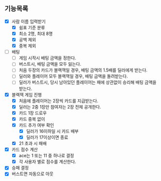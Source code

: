 ## 기능목록
- [x] 사람 이름 입력받기
  - [x] 쉼표 기준 분류
  - [x] 최소 2명, 최대 8명
  - [x] 공백 제외
  - [x] 중복 제외
- [ ] 배팅
  - [ ] 게임 시작시 배팅 금액을 정한다.
  - [ ] 버스트시, 배팅 금액을 모두 잃는다.
  - [ ] 처음 두장의 카드가 블랙잭일 경우, 배팅 금액의 1.5배를 딜러에게 받는다.
  - [ ] 딜러와 플레이어 모두 블랙잭일 경우, 배팅 금액을 돌려받는다.
  - [ ] 딜러가 버스트시, 당시 남아있던 플레이어는 패에 상관없이 승리해 배팅 금액을 받는다.
- [x] 블랙잭 게임 진행
  - [x] 처음에 플레이어는 2장씩 카드를 지급받는다.
  - [x] 딜러는 2중 1장만 참여자는 2장 전체 공개한다.
  - [x] 카드 1장 드로우
  - [x] 카드 중복 없이
  - [x] 카드 추가 여부 확인
    - [x] 딜러가 16이하일 시 카드 배부
    - [x] 딜러가 17이상이면 종료
  - [x] 21 초과 시 패배
- [x] 카드 점수 계산
  - [x] ace는 1 또는 11 중 하나로 결정
  - [x] 각 사용자 별로 점수를 계산한다.
- [x] 승패 결정
- [x] 버스트면 자동으로 아웃

